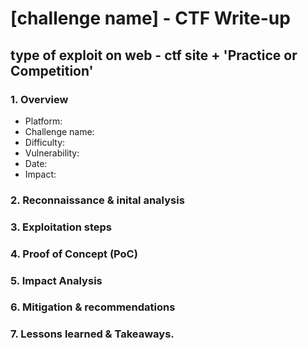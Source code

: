 # [challenge name] - CTF Write-up
## type of exploit on web - ctf site + 'Practice or Competition'

### 1. Overview
- Platform:
- Challenge name:
- Difficulty:
- Vulnerability:
- Date:
- Impact:

### 2. Reconnaissance & inital analysis
<!-- How did you start with this CTF? -->
<!-- How did you find the vulnerability -->

### 3. Exploitation steps
<!-- How did you exploit the vulnerability -->
<!-- And what was the result when you succeeded? -->

### 4. Proof of Concept (PoC)
<!-- Show pictures of the tests and proof that you completed the CTF -->

### 5. Impact Analysis
<!-- - What could an attacker do with this vulnerability? -->
<!-- - How severe is it? () -->
<!-- - Potential Business Impact -->

### 6. Mitigation & recommendations
<!-- 3 ways how one can mitigate this vulnerability -->
<!-- 3 recommendations on how one can prevent this in the future. -->

### 7. Lessons learned & Takeaways.
<!-- Write down what you've learned and maybe things you thought was interesting -->
